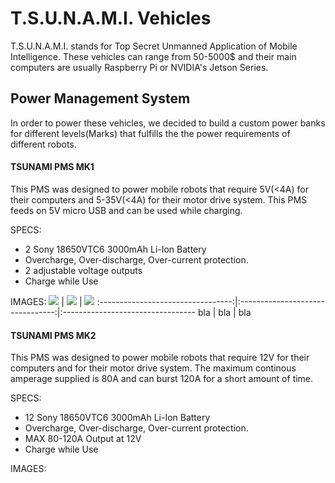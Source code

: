 # T.S.U.N.A.M.I. Vehicles

T.S.U.N.A.M.I. stands for Top Secret Unmanned Application of Mobile Intelligence. These vehicles can range from 50-5000$ and their main computers are usually Raspberry Pi or NVIDIA's Jetson Series. 

## Power Management System
In order to power these vehicles, we decided to build a custom power banks for different levels(Marks) that fulfills the the power requirements of different robots. 

#### TSUNAMI PMS MK1
This PMS was designed to power mobile robots that require 5V(<4A) for their computers and 5-35V(<4A) for their motor drive system. This PMS feeds on 5V micro USB and can be used while charging.

SPECS:
* 2 Sony 18650VTC6 3000mAh Li-Ion Battery  
* Overcharge, Over-discharge, Over-current protection.  
* 2 adjustable voltage outputs  
* Charge while Use

IMAGES:
![]("https://github.com/GodOfKebab/T.S.U.N.A.M.I./blob/master/Media/IMG_0675.jpg") | ![]("https://github.com/GodOfKebab/T.S.U.N.A.M.I./blob/master/Media/IMG_0675.jpg") | ![]("https://github.com/GodOfKebab/T.S.U.N.A.M.I./blob/master/Media/IMG_0675.jpg")
:---------------------------------:|:--------------------------------:|:---------------------------------
bla  |  bla | bla




    
#### TSUNAMI PMS MK2
This PMS was designed to power mobile robots that require 12V for their computers and for their motor drive system. The maximum continous amperage supplied is 80A and can burst 120A for a short amount of time. 

SPECS:
* 12 Sony 18650VTC6 3000mAh Li-Ion Battery  
* Overcharge, Over-discharge, Over-current protection.  
* MAX 80-120A Output at 12V  
* Charge while Use

IMAGES:



